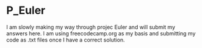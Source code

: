 # P_Euler

I am slowly making my way through projec Euler and will submit my answers here.
I am using freecodecamp.org as my basis and submitting my code as .txt files once I have a correct solution.
